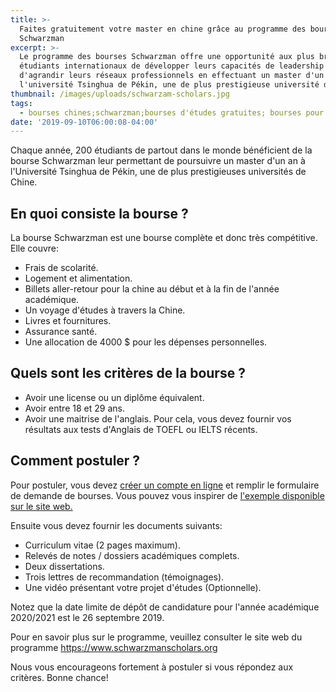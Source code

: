 ```yaml
---
title: >-
  Faites gratuitement votre master en chine grâce au programme des bourses
  Schwarzman
excerpt: >-
  Le programme des bourses Schwarzman offre une opportunité aux plus brillants
  étudiants internationaux de développer leurs capacités de leadership ainsi que
  d'agrandir leurs réseaux professionnels en effectuant un master d'un an à
  l'université Tsinghua de Pékin, une de plus prestigieuse université de Chine.
thumbnail: /images/uploads/schwarzam-scholars.jpg
tags:
  - bourses chines;schwarzman;bourses d'études gratuites; bourses pour congolais
date: '2019-09-10T06:00:08-04:00'
---
```

Chaque année, 200 étudiants de partout dans le monde bénéficient de la bourse Schwarzman leur permettant de poursuivre un master d'un an à l'Université Tsinghua de Pékin, une de plus prestigieuses universités de Chine.

## En quoi consiste la bourse ?

La bourse Schwarzman est une bourse complète et donc très compétitive. Elle couvre:

* Frais de scolarité.
* Logement et alimentation.
* Billets aller-retour pour la chine au début et à la fin de l'année académique.
* Un voyage d'études à travers la Chine.
* Livres et fournitures.
* Assurance santé.
* Une allocation de 4000 $ pour les dépenses personnelles.

## Quels sont les critères de la bourse ?

* Avoir une license ou un diplôme équivalent.
* Avoir entre 18 et 29 ans.
* Avoir une maitrise de l'anglais. Pour cela, vous devez fournir vos résultats aux tests d'Anglais de TOEFL ou IELTS récents.

## Comment postuler ?

Pour postuler, vous devez <a href="https://www.schwarzmanscholars.org/admissions/application/" rel="noopener noreferrer" target="_blank">créer un compte en ligne</a> et remplir le formulaire de demande de bourses. Vous pouvez vous inspirer de <a href="https://www.schwarzmanscholars.org/wp-content/uploads/2019/04/Schwarzman-Scholars-Sample-Application-2019.pdf" target="_blank" rel="noopener noreferrer">l'exemple disponible sur le site web.</a>

Ensuite vous devez fournir les documents suivants:

* Curriculum vitae (2 pages maximum).
* Relevés de notes / dossiers académiques complets.
* Deux dissertations.
* Trois lettres de recommandation (témoignages).
* Une vidéo présentant votre projet d'études (Optionnelle).

Notez que la date limite de dépôt de candidature pour l'année académique 2020/2021 est le 26 septembre 2019.

Pour en savoir plus sur le programme, veuillez consulter le site web du programme <a href="https://www.schwarzmanscholars.org/about/" target="_blank" rel="noopener noreferrer">https://www.schwarzmanscholars.org</a>

Nous vous encourageons fortement à postuler si vous répondez aux critères. Bonne chance!
